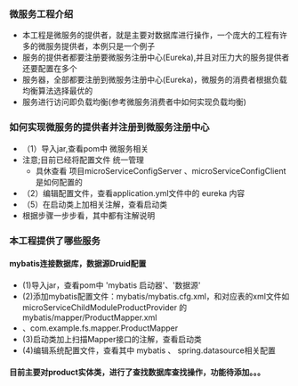 ### 微服务工程介绍
- 本工程是微服务的提供者，就是主要对数据库进行操作，一个庞大的工程有许多的微服务提供者，本例只是一个例子
- 服务的提供者都要注册要微服务注册中心(Eureka),并且对压力大的服务提供者还要配置在多个
- 服务器，全部都要注册到微服务注册中心(Eureka)，微服务的消费者根据负载均衡算法选择最优的
- 服务进行访问即负载均衡(参考微服务消费者中如何实现负载均衡)
### 如何实现微服务的提供者并注册到微服务注册中心
- （1）导入jar,查看pom中 微服务相关
- 注意;目前已经将配置文件 统一管理
    - 具休查看 项目microServiceConfigServer 、microServiceConfigClient是如何配置的
- （2）编辑配置文件，查看application.yml文件中的 eureka 内容
- （5）在启动类上加相关注解，查看启动类
- 根据步骤一步步看，其中都有注解说明
### 本工程提供了哪些服务
#### mybatis连接数据库，数据源Druid配置
- (1)导入jar，查看pom中  'mybatis 启动器'、'数据源'
- (2)添加mybatis配置文件：mybatis/mybatis.cfg.xml，和对应表的xml文件如microServiceChildModuleProductProvider 的mybatis/mapper/ProductMapper.xml 
- 、com.example.fs.mapper.ProductMapper
- (3)启动类加上扫描Mapper接口的注解，查看启动类
- (4)编辑系统配置文件，查看其中  mybatis   、 spring.datasource相关配置
#### 目前主要对product实体类，进行了查找数据库查找操作，功能待添加。。。